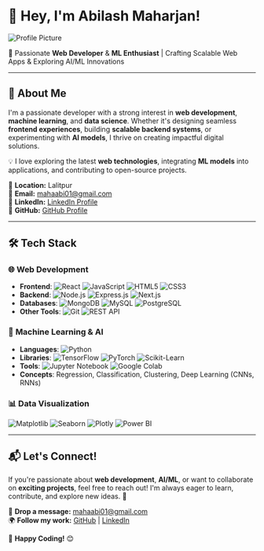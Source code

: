 # **👋 Hey, I'm Abilash Maharjan!**

![Profile Picture](https://media.licdn.com/dms/image/v2/D4D03AQFyKSIeSaKxaw/profile-displayphoto-shrink_400_400/profile-displayphoto-shrink_400_400/0/1728370228637?e=1734566400&v=beta&t=QJ6_ICRf9LofVEqqJLmcjY2ztaY3Gnzv4im7Cqn9ZT4)

🚀 Passionate **Web Developer** & **ML Enthusiast** | Crafting Scalable Web Apps & Exploring AI/ML Innovations

---

## **🔹 About Me**
I'm a passionate developer with a strong interest in **web development**, **machine learning**, and **data science**. Whether it's designing seamless **frontend experiences**, building **scalable backend systems**, or experimenting with **AI models**, I thrive on creating impactful digital solutions.

💡 I love exploring the latest **web technologies**, integrating **ML models** into applications, and contributing to open-source projects. 

📍 **Location:** Lalitpur  
📧 **Email:** [mahaabi01@gmail.com](mailto:mahaabi01@gmail.com)  
💼 **LinkedIn:** [LinkedIn Profile](https://linkedin.com/in/mahaabi01)  
🚀 **GitHub:** [GitHub Profile](https://github.com/mahaabi01)  

---

## **🛠 Tech Stack**

### 🌐 **Web Development**
- **Frontend**: ![React](https://img.shields.io/badge/-React-61DAFB?logo=react&logoColor=white&style=flat) ![JavaScript](https://img.shields.io/badge/-JavaScript-F7DF1E?logo=javascript&logoColor=black&style=flat) ![HTML5](https://img.shields.io/badge/-HTML5-E34F26?logo=html5&logoColor=white&style=flat) ![CSS3](https://img.shields.io/badge/-CSS3-1572B6?logo=css3&logoColor=white&style=flat) 
- **Backend**: ![Node.js](https://img.shields.io/badge/-Node.js-339933?logo=node.js&logoColor=white&style=flat) ![Express.js](https://img.shields.io/badge/-Express.js-000000?logo=express&logoColor=white&style=flat) ![Next.js](https://img.shields.io/badge/-Next.js-000000?logo=next.js&logoColor=white&style=flat)
- **Databases**: ![MongoDB](https://img.shields.io/badge/-MongoDB-47A248?logo=mongodb&logoColor=white&style=flat) ![MySQL](https://img.shields.io/badge/-MySQL-4479A1?logo=mysql&logoColor=white&style=flat) ![PostgreSQL](https://img.shields.io/badge/-PostgreSQL-336791?logo=postgresql&logoColor=white&style=flat)
- **Other Tools**: ![Git](https://img.shields.io/badge/-Git-F05032?logo=git&logoColor=white&style=flat) ![REST API](https://img.shields.io/badge/-REST%20APIs-02569B?logo=api&logoColor=white&style=flat)

### 🤖 **Machine Learning & AI**
- **Languages**: ![Python](https://img.shields.io/badge/-Python-3776AB?logo=python&logoColor=white&style=flat)
- **Libraries**: ![TensorFlow](https://img.shields.io/badge/-TensorFlow-FF6F00?logo=tensorflow&logoColor=white&style=flat) ![PyTorch](https://img.shields.io/badge/-PyTorch-EE4C2C?logo=pytorch&logoColor=white&style=flat) ![Scikit-Learn](https://img.shields.io/badge/-Scikit--Learn-F7931E?logo=scikit-learn&logoColor=white&style=flat)
- **Tools**: ![Jupyter Notebook](https://img.shields.io/badge/-Jupyter-FA0F00?logo=jupyter&logoColor=white&style=flat) ![Google Colab](https://img.shields.io/badge/-Google%20Colab-F9AB00?logo=googlecolab&logoColor=white&style=flat)
- **Concepts**: Regression, Classification, Clustering, Deep Learning (CNNs, RNNs)

### 📊 **Data Visualization**
![Matplotlib](https://img.shields.io/badge/-Matplotlib-11557C?logo=plotly&logoColor=white&style=flat) ![Seaborn](https://img.shields.io/badge/-Seaborn-008080?logo=python&logoColor=white&style=flat) ![Plotly](https://img.shields.io/badge/-Plotly-3F4F75?logo=plotly&logoColor=white&style=flat) ![Power BI](https://img.shields.io/badge/-Power%20BI-F2C811?logo=powerbi&logoColor=black&style=flat)

---

## **📬 Let's Connect!**
If you're passionate about **web development**, **AI/ML**, or want to collaborate on **exciting projects**, feel free to reach out! I'm always eager to learn, contribute, and explore new ideas. 🚀

💬 **Drop a message:**  [mahaabi01@gmail.com](mailto:mahaabi01@gmail.com)  
🌍 **Follow my work:**  [GitHub](https://github.com/mahaabi01) | [LinkedIn](https://linkedin.com/in/mahaabi01)

🚀 **Happy Coding!** 😊
